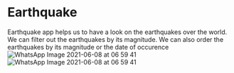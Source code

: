 # Earthquake
Earthquake app helps us to have a look on the earthquakes over the world. We can filter out the earthquakes by its magnitude. We can also order the earthquakes by its magnitude or the date of occurence
![WhatsApp Image 2021-06-08 at 06 59 41](https://user-images.githubusercontent.com/65248702/121108507-7e1c5d80-c827-11eb-8bd3-62ca437325fb.jpeg)
![WhatsApp Image 2021-06-08 at 06 59 41](https://user-images.githubusercontent.com/65248702/121108685-c9cf0700-c827-11eb-81fb-6c87b3462908.jpeg)


